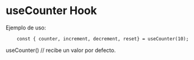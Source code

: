 # useCounter Hook

Ejemplo de uso:
```
    const { counter, increment, decrement, reset} = useCounter(10);
```

useCounter() // recibe un valor por defecto.